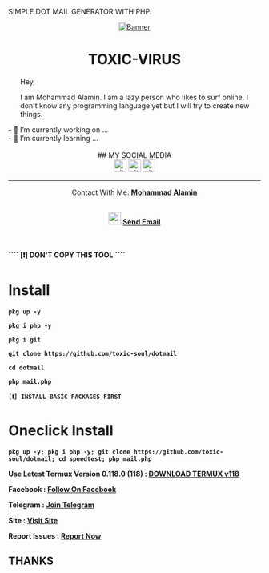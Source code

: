 SIMPLE DOT MAIL GENERATOR WITH PHP.

<div align = "center">
<a href="https://github.com/TXVIRUS/"><img weight="100% align="center" alt="Banner" src="https://raw.githubusercontent.com/TXVIRUS/TXVIRUS/main/banner.jpg"></a>

<h1>TOXIC-VIRUS</h1>
</div>

<ul>
  Hey,
<p>I am Mohammad Alamin. I am a lazy person who likes to surf online. I don't know any programming language yet but I will try to create new things.</p>
</ul>
- 🔭 I’m currently working on ...<br>
- 🌱 I’m currently learning ...<br><br>
<div align = "center">
## MY SOCIAL MEDIA

<br>
   <a href="https://www.facebook.com/T0XICVIRUS" target="_blank"><img src="https://raw.githubusercontent.com/AKXVAU/AKXVAU/main/fb.png" alt="alt text" width="25" height="25"></a>
   <a href="http://txvirus.akxvau.ml" target="_blank"><img src="https://raw.githubusercontent.com/AKXVAU/AKXVAU/main/site.png" alt="alt text" width="25" height="25"></a>
   <a href="https://t.me/txvirus"><img src="https://raw.githubusercontent.com/AKXVAU/AKXVAU/main/tg.png" alt="alt text" width="25" height="25"></a>
</a>
</div>
<hr>
<div align="center">Contact With Me: <a href="https://facebook.com/AKXVAU"><b>Mohammad Alamin</a><br><br></div>
<p align="center">
<img src="https://raw.githubusercontent.com/AKXVAU/AKXVAU/main/mail.png" width="25" height="25">  <a href = "mailto: akxvau@gmail.com">Send Email</a><br><br>
</p><br>
````
[❗] DON'T COPY THIS TOOL
````

# Install

````
pkg up -y
````

````
pkg i php -y
````

````
pkg i git 
````

````
git clone https://github.com/toxic-soul/dotmail
````

````
cd dotmail
````

````
php mail.php
````

````
[❗] INSTALL BASIC PACKAGES FIRST 
````

# Oneclick Install
````
pkg up -y; pkg i php -y; git clone https://github.com/toxic-soul/dotmail; cd speedtest; php mail.php
````


Use Letest Termux Version 0.118.0 (118) : <a href="https://f-droid.org/repo/com.termux_118.apk">DOWNLOAD TERMUX v118</a>

Facebook : <a href="https://facebook.com/toxicsoulx">Follow On Facebook</a>

Telegram : <a href="https://t.me/tx_soul">Join Telegram</a>

Site : <a href="http://txvirus.akxvau.ml">Visit Site</a>

Report Issues : <a href="https://facebook.com/AKXVAU">Report Now</a>

## THANKS
